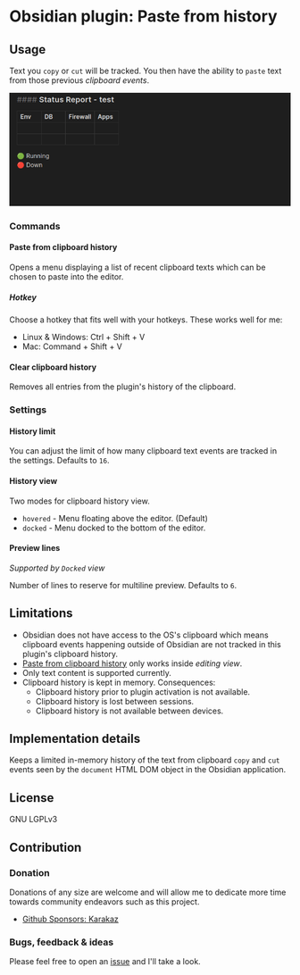# Obsidian plugin: Paste from history

## Usage

Text you `copy` or `cut` will be tracked. You then have the ability to `paste` text from those previous _clipboard events_.

![Demo](./demo-v1-0-0.gif)

### Commands

#### Paste from clipboard history

Opens a menu displaying a list of recent clipboard texts which can be chosen to paste into the editor.

##### Hotkey

Choose a hotkey that fits well with your hotkeys. These works well for me:

-   Linux & Windows: Ctrl + Shift + V
-   Mac: Command + Shift + V

#### Clear clipboard history

Removes all entries from the plugin's history of the clipboard.

### Settings

#### History limit

You can adjust the limit of how many clipboard text events are tracked in the settings. Defaults to `16`.

#### History view

Two modes for clipboard history view.

- `hovered` - Menu floating above the editor. (Default)
- `docked` - Menu docked to the bottom of the editor.

#### Preview lines

_Supported by `Docked` view_

Number of lines to reserve for multiline preview. Defaults to `6`.

## Limitations

-   Obsidian does not have access to the OS's clipboard which means clipboard events happening outside of Obsidian are not tracked in this plugin's clipboard history.
-   [Paste from clipboard history](#paste-from-clipboard-history) only works inside _editing view_.
-   Only text content is supported currently.
-   Clipboard history is kept in memory. Consequences:
    -   Clipboard history prior to plugin activation is not available.
    -   Clipboard history is lost between sessions.
    -   Clipboard history is not available between devices.

## Implementation details

Keeps a limited in-memory history of the text from clipboard `copy` and `cut` events seen by the `document` HTML DOM object in the Obsidian application.

## License

GNU LGPLv3

## Contribution

### Donation

Donations of any size are welcome and will allow me to dedicate more time towards community endeavors such as this project.

-   [Github Sponsors: Karakaz](https://github.com/sponsors/Karakaz)

### Bugs, feedback & ideas

Please feel free to open an [issue](https://github.com/Karakaz/obsidian-paste-from-history/issues) and I'll take a look.
